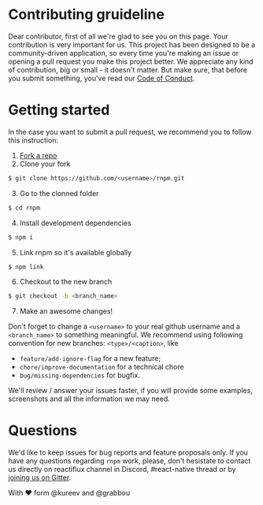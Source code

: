 # Contributing gruideline
Dear contributor, first of all we're glad to see you on this page. Your contribution is very important for us. This project has been designed to be a community-driven application, so every time you're making an issue or opening a pull request you make this project better. We appreciate any kind of contribution, big or small - it doesn't matter. But make sure, that before you submit something, you've read our [Code of Conduct](https://github.com/rnpm/rnpm/blob/master/CODE_OF_CONDUCT.md).

# Getting started
In the case you want to submit a pull request, we recommend you to follow this instruction:

1. [Fork a repo](https://github.com/rnpm/rnpm#fork-destination-box)
2. Clone your fork
  ```bash
$ git clone https://github.com/<username>/rnpm.git
  ```

3. Go to the clonned folder
  ```bash
$ cd rnpm
  ```

4. Install development dependencies
  ```bash
$ npm i
  ```

5. Link rnpm so it's available globally
  ```bash
$ npm link
  ```

6. Checkout to the new branch
  ```bash
$ git checkout -b <branch_name>
  ```
7. Make an awesome changes!

Don't forget to change a `<username>` to your real github username and a `<branch_name>` to something meaningful. We recommend using following convention for new branches: `<type>/<caption>`, like
- `feature/add-ignore-flag` for a new feature;
- `chore/improve-documentation` for a technical chore
- `bug/missing-dependencies` for bugfix.

We'll review / answer your issues faster, if you will provide some examples, screenshots and all the information we may need.

# Questions
We'd like to keep issues for bug reports and feature proposals only. If you have any questions regarding `rnpm` work, please, don't hesistate to contact us directly on reactiflux channel in Discord, #react-native thread or by [joining us on Gitter](https://gitter.im/rnpm?utm_source=share-link&utm_medium=link&utm_campaign=share-link).

With :heart: form @kureev and @grabbou

